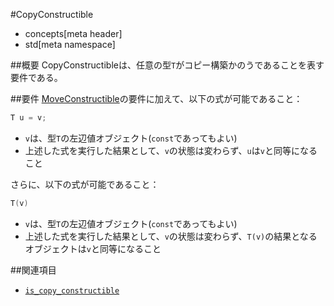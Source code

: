 #CopyConstructible
* concepts[meta header]
* std[meta namespace]

##概要
CopyConstructibleは、任意の型`T`がコピー構築かのうであることを表す要件である。


##要件
[MoveConstructible](MoveConstructible.md)の要件に加えて、以下の式が可能であること：

```cpp
T u = v;
```

- `v`は、型`T`の左辺値オブジェクト(`const`であってもよい)
- 上述した式を実行した結果として、`v`の状態は変わらず、`u`は`v`と同等になること


さらに、以下の式が可能であること：

```cpp
T(v)
```

- `v`は、型`T`の左辺値オブジェクト(`const`であってもよい)
- 上述した式を実行した結果として、`v`の状態は変わらず、`T(v)`の結果となるオブジェクトは`v`と同等になること


##関連項目
- [`is_copy_constructible`](/reference/type_traits/is_copy_constructible.md)

